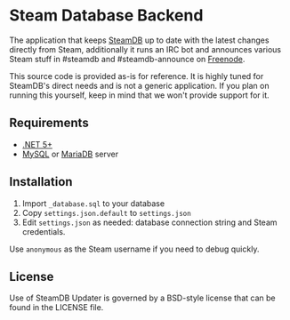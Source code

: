 # Steam Database Backend

The application that keeps [SteamDB](https://steamdb.info/) up to date with the latest changes directly from Steam,
additionally it runs an IRC bot and announces various Steam stuff in #steamdb and #steamdb-announce on [Freenode](https://freenode.net/).

This source code is provided as-is for reference. It is highly tuned for SteamDB's direct needs and is not a generic application.
If you plan on running this yourself, keep in mind that we won't provide support for it.

## Requirements
* [.NET 5+](https://dot.net)
* [MySQL](https://www.mysql.com/) or [MariaDB](https://mariadb.org/) server

## Installation
1. Import `_database.sql` to your database
2. Copy `settings.json.default` to `settings.json`
3. Edit `settings.json` as needed: database connection string and Steam credentials.

Use `anonymous` as the Steam username if you need to debug quickly.

## License
Use of SteamDB Updater is governed by a BSD-style license that can be found in the LICENSE file.
